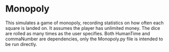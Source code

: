 # Monopoly
This simulates a game of monopoly, recording statistics on how often each square is landed on. It assumes the player has unlimited money. The dice are rolled as many times as the user specifies. 
Both HumanTime and commaNumber are dependencies, only the Monopoly.py file is intended to be run directly. 
